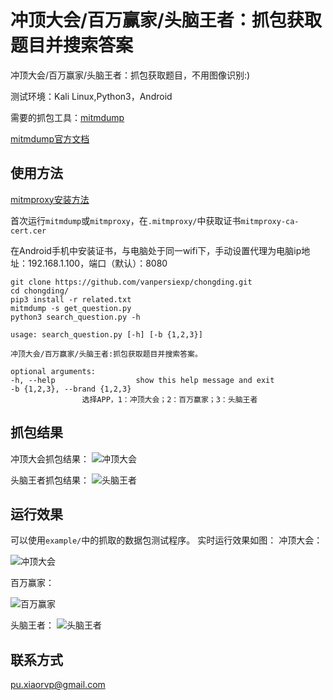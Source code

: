 # 冲顶大会/百万赢家/头脑王者：抓包获取题目并搜索答案
冲顶大会/百万赢家/头脑王者：抓包获取题目，不用图像识别:)

测试环境：Kali Linux,Python3，Android

需要的抓包工具：[mitmdump](https://github.com/mitmproxy/mitmproxy)

[mitmdump官方文档](http://docs.mitmproxy.org/en/stable/index.html)

## 使用方法
[mitmproxy安装方法](http://docs.mitmproxy.org/en/stable/install.html)

首次运行`mitmdump`或`mitmproxy`，在`.mitmproxy/`中获取证书`mitmproxy-ca-cert.cer`

在Android手机中安装证书，与电脑处于同一wifi下，手动设置代理为电脑ip地址：192.168.1.100，端口（默认）：8080

	git clone https://github.com/vanpersiexp/chongding.git
    cd chongding/
	pip3 install -r related.txt
	mitmdump -s get_question.py
	python3 search_question.py -h
	
	usage: search_question.py [-h] [-b {1,2,3}]

	冲顶大会/百万赢家/头脑王者:抓包获取题目并搜索答案。

	optional arguments:
  	-h, --help            		show this help message and exit
  	-b {1,2,3}, --brand {1,2,3}		
					选择APP，1：冲顶大会；2：百万赢家；3：头脑王者
	

## 抓包结果
冲顶大会抓包结果：
![冲顶大会](https://raw.githubusercontent.com/vanpersiexp/chongding/master/img/20180126_17.jpg)

头脑王者抓包结果：
![头脑王者](https://raw.githubusercontent.com/vanpersiexp/chongding/master/img/tounaowangzhe.jpg)

## 运行效果
可以使用`example/`中的抓取的数据包测试程序。
实时运行效果如图：
冲顶大会：

![冲顶大会](https://raw.githubusercontent.com/vanpersiexp/chongding/master/img/chongdingdahui.jpg)

百万赢家：

![百万赢家](https://raw.githubusercontent.com/vanpersiexp/chongding/master/img/baiwanyingjia.jpg)

头脑王者：
![头脑王者](https://raw.githubusercontent.com/vanpersiexp/chongding/master/img/tounao.jpg)

## 联系方式
pu.xiaorvp@gmail.com
